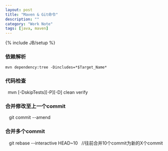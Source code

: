 ```yaml
---
layout: post
title: "Maven & Git命令"
description: ""
category: "Work Note"
tags: [java, maven]
---
```

{% include JB/setup %}

### 依赖解析

    mvn dependency:tree -Dincludes=*$Target_Name*

### 代码检查

    mvn [-DskipTests][-P][-D] clean verify

### 合并修改至上一个commit

    git commit --amend

### 合并多个commit

    git rebase --interactive HEAD~10    //往前合并10个commit为新的X个commit

